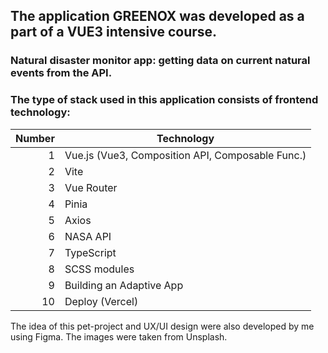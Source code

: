 ## The application GREENOX was developed as a part of a VUE3 intensive course.

### Natural disaster monitor app: getting data on current natural events from the API.

### The type of stack used in this application consists of frontend technology:

| Number |                  Technology                      |
|-------:|--------------------------------------------------|
|       1| Vue.js (Vue3, Composition API, Composable Func.) |
|       2| Vite                                             |
|       3| Vue Router                                       |
|       4| Pinia                                            |
|       5| Axios                                            |
|       6| NASA API                                         |
|       7| TypeScript                                       |
|       8| SCSS modules                                     |
|       9| Building an Adaptive App                         |
|      10| Deploy (Vercel)                                  |

The idea of this pet-project and UX/UI design were also developed by me using Figma.
The images were taken from Unsplash.

